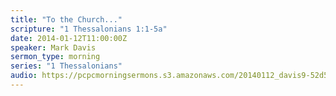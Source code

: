 ```yaml
---
title: "To the Church..."
scripture: "1 Thessalonians 1:1-5a"
date: 2014-01-12T11:00:00Z
speaker: Mark Davis
sermon_type: morning
series: "1 Thessalonians"
audio: https://pcpcmorningsermons.s3.amazonaws.com/20140112_davis9-52d5cd1d4aadb.mp3 
---
```




